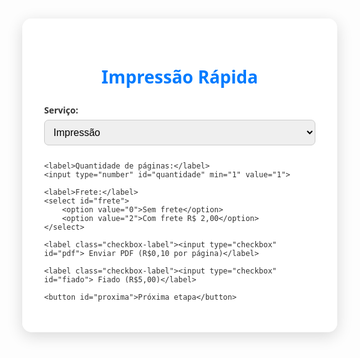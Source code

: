 <!DOCTYPE html>
<html lang="pt-BR">
<head>
<meta charset="UTF-8">
<meta name="viewport" content="width=device-width, initial-scale=1.0">
<title>Impressão Rápida</title>
<style>
body {
    margin: 0;
    font-family: 'Segoe UI', Tahoma, Geneva, Verdana, sans-serif;
    background: url('logo-fundo.png') no-repeat center center fixed;
    background-size: cover;
    color: #333;
}
.container {
    max-width: 700px;
    margin: 50px auto;
    background: rgba(255,255,255,0.97);
    padding: 35px;
    border-radius: 15px;
    box-shadow: 0 6px 25px rgba(0,0,0,0.15);
}
h1 { text-align: center; margin-bottom: 25px; color:#007BFF; }
label { display: block; margin: 12px 0 6px; font-weight: 600; }
input[type="number"], select, input[type="date"], input[type="time"] {
    width: 100%; padding: 10px; margin-bottom: 12px; border-radius: 7px; border: 1px solid #ccc;
    font-size: 16px;
}
button {
    background-color: #28a745; color: #fff; padding: 12px 25px;
    border: none; border-radius: 8px; cursor: pointer; font-size: 16px;
    margin-top: 10px;
    transition: background 0.3s;
}
button:hover { background-color: #218838; }
button:disabled { background-color: #aaa; cursor: not-allowed; }
.hidden { display: none; }
.total { font-weight: bold; margin-top: 15px; font-size: 20px; color:#dc3545; }
.manutencao { text-decoration: line-through; color: #888; }
.checkbox-label { font-weight: normal; }
</style>
</head>
<body>

<div class="container">
<h1>Impressão Rápida</h1>

<!-- Etapa 1 -->
<div id="etapa1">
    <label>Serviço:</label>
    <select id="servico">
        <option value="impressao">Impressão</option>
        <option value="xerox" disabled class="manutencao">Xerox (em manutenção)</option>
    </select>

    <label>Quantidade de páginas:</label>
    <input type="number" id="quantidade" min="1" value="1">

    <label>Frete:</label>
    <select id="frete">
        <option value="0">Sem frete</option>
        <option value="2">Com frete R$ 2,00</option>
    </select>

    <label class="checkbox-label"><input type="checkbox" id="pdf"> Enviar PDF (R$0,10 por página)</label>

    <label class="checkbox-label"><input type="checkbox" id="fiado"> Fiado (R$5,00)</label>

    <button id="proxima">Próxima etapa</button>
</div>

<!-- Etapa 2 -->
<div id="etapa2" class="hidden">
    <label>Escolha a data:</label>
    <input type="date" id="data">

    <label>Escolha o horário:</label>
    <select id="horario">
        <option value="08:00">08:00</option>
        <option value="10:00">10:00</option>
        <option value="12:00">12:00</option>
        <option value="14:00">14:00</option>
        <option value="16:00">16:00</option>
        <option value="18:00">18:00</option>
        <option value="20:00">20:00</option>
    </select>

    <label>Forma de pagamento:</label>
    <select id="pagamento">
        <option value="dinheiro">Dinheiro</option>
        <option value="pix">PIX (chave: 71982513027)</option>
    </select>

    <button id="proxima2">Próxima etapa</button>
    <button id="voltar">Voltar</button>
</div>

<!-- Etapa 3 -->
<div id="etapa3" class="hidden">
    <label>Assinar plano fidelidade por R$15/mês?</label>
    <label class="checkbox-label"><input type="checkbox" id="fidelidade"> Sim, quero</label>
    <small>Benefício: impressões grátis enquanto ativo. Cancelamento a qualquer momento. Mantém 4 meses grátis após cancelar.</small>

    <div class="total">Valor final: R$ <span id="totalFinal">0,00</span></div>

    <button id="confirmar">Confirmar Agendamento</button>
    <button id="voltar2">Voltar</button>
</div>

</div>

<script>
// Preços
const precoNormal = 2.5;
const precoCombo = 1.0;
const taxaTrabalho = 1.0;
const taxaPDF = 0.10;
const taxaFiado = 5.0;
const taxaSegunda = 2.0;

// Elementos
const servicoEl = document.getElementById('servico');
const quantidadeEl = document.getElementById('quantidade');
const freteEl = document.getElementById('frete');
const pdfEl = document.getElementById('pdf');
const fiadoEl = document.getElementById('fiado');
const totalFinalEl = document.getElementById('totalFinal');

const etapa1El = document.getElementById('etapa1');
const etapa2El = document.getElementById('etapa2');
const etapa3El = document.getElementById('etapa3');
const proximaBtn = document.getElementById('proxima');
const proxima2Btn = document.getElementById('proxima2');
const voltarBtn = document.getElementById('voltar');
const voltar2Btn = document.getElementById('voltar2');
const confirmarBtn = document.getElementById('confirmar');
const dataEl = document.getElementById('data');
const horarioEl = document.getElementById('horario');
const pagamentoEl = document.getElementById('pagamento');
const fidelidadeEl = document.getElementById('fidelidade');

// Avançar etapa 1 -> 2
proximaBtn.addEventListener('click', () => {
    etapa1El.classList.add('hidden');
    etapa2El.classList.remove('hidden');
    atualizarHorarios();
});

// Avançar etapa 2 -> 3
proxima2Btn.addEventListener('click', () => {
    if(!dataEl.value || !horarioEl.value){
        alert('Escolha data e horário.');
        return;
    }
    etapa2El.classList.add('hidden');
    etapa3El.classList.remove('hidden');
    calcularValorFinal();
});

// Voltar
voltarBtn.addEventListener('click', () => {
    etapa2El.classList.add('hidden');
    etapa1El.classList.remove('hidden');
});
voltar2Btn.addEventListener('click', () => {
    etapa3El.classList.add('hidden');
    etapa2El.classList.remove('hidden');
});

// Bloqueio horários
function atualizarHorarios(){
    const agendamentos = JSON.parse(localStorage.getItem('agendamentos') || '[]');
    const dataEscolhida = dataEl.value;
    const diaSemana = new Date(dataEscolhida).getDay(); // 0=domingo, 1=segunda, 2=terça...
    for(let option of horarioEl.options) option.disabled = false;

    // Bloqueio horários almoço
    for(let option of horarioEl.options){
        const hora = parseInt(option.value.split(':')[0]);
        if((diaSemana>=2 && diaSemana<=5 && hora>=12 && hora<18) || (diaSemana===0 || diaSemana===6) && hora>=12 && hora<14){
            option.disabled = true;
        }
    }

    // Bloqueio horários já agendados
    for(let ag of agendamentos){
        if(ag.data === dataEscolhida){
            for(let option of horarioEl.options){
                if(option.value === ag.horario) option.disabled = true;
            }
        }
    }
}

// Calcular valor final
function calcularValorFinal(){
    let qtd = parseInt(quantidadeEl.value) || 1;
    let frete = parseFloat(freteEl.value) || 0;
    let base = qtd === 5 ? precoCombo * qtd : precoNormal * qtd;
    let pdf = pdfEl.checked ? qtd * taxaPDF : 0;
    let fiado = fiadoEl.checked ? taxaFiado : 0;

    // Verifica taxa de segunda-feira
    let taxaSeg = 0;
    const diaSemana = new Date(dataEl.value).getDay(); // 0=domingo, 1=segunda
    if(diaSemana === 1) taxaSeg = taxaSegunda;

    let total = base + pdf + frete + taxaTrabalho + fiado + taxaSeg;
    totalFinalEl.textContent = total.toFixed(2);
}

// Confirmar
confirmarBtn.addEventListener('click', () => {
    const data = dataEl.value;
    const horario = horarioEl.value;
    if(!data || !horario) return;
    let agendamentos = JSON.parse(localStorage.getItem('agendamentos') || '[]');
    agendamentos.push({data, horario});
    localStorage.setItem('agendamentos', JSON.stringify(agendamentos));
    alert(`Agendamento confirmado para ${data} às ${horario}`);
});
</script>

</body>
</html>
